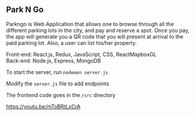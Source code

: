<h2>Park N Go</h2>

Parkngo is Web Application that allows one to browse through all the different parking lots in the city, and pay and reserve a spot. Once you pay, the app will generate you a QR code that you will present at arrival to the paid parking lot. Also, a user can list his/her property.

Front-end: React.js, Redux, JavaScript, CSS, ReactMapboxGL</br>
Back-end: Node.js, Express, MongoDB

To start the server, run `nodemon server.js`

Modify the `server.js` file to add endpoints

The frontend code goes in the `/src` directory

https://youtu.be/mToBRtLxCrA

